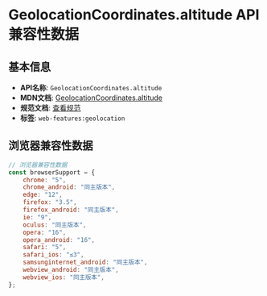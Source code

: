 # GeolocationCoordinates.altitude API 兼容性数据

## 基本信息

- **API名称**: `GeolocationCoordinates.altitude`
- **MDN文档**: [GeolocationCoordinates.altitude](https://developer.mozilla.org/docs/Web/API/GeolocationCoordinates/altitude)
- **规范文档**: [查看规范](https://w3c.github.io/geolocation/#altitude-and-altitudeaccuracy-attributes)
- **标签**: `web-features:geolocation`

## 浏览器兼容性数据

```javascript
// 浏览器兼容性数据
const browserSupport = {
    chrome: "5",
    chrome_android: "同主版本",
    edge: "12",
    firefox: "3.5",
    firefox_android: "同主版本",
    ie: "9",
    oculus: "同主版本",
    opera: "16",
    opera_android: "16",
    safari: "5",
    safari_ios: "≤3",
    samsunginternet_android: "同主版本",
    webview_android: "同主版本",
    webview_ios: "同主版本",
};

```


